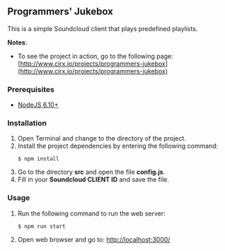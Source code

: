 ## Programmers' Jukebox
This is a simple Soundcloud client that plays predefined playlists.

**Notes**: 
* To see the project in action, go to the following page: [http://www.cirx.io/projects/programmers-jukebox](http://www.cirx.io/projects/programmers-jukebox)

### Prerequisites
* [NodeJS 6.10+](https://nodejs.org/en/)

### Installation
1. Open Terminal and change to the directory of the project.
2. Install the project dependencies by entering the following command:
    ```
    $ npm install
    ```
3. Go to the directory **src** and open the file **config.js**.
4. Fill in your **Soundcloud CLIENT ID** and save the file.

### Usage
1. Run the following command to run the web server:
   
    ```
    $ npm run start
    ```
2. Open web browser and go to: [http://localhost:3000/](http://localhost:3000/)